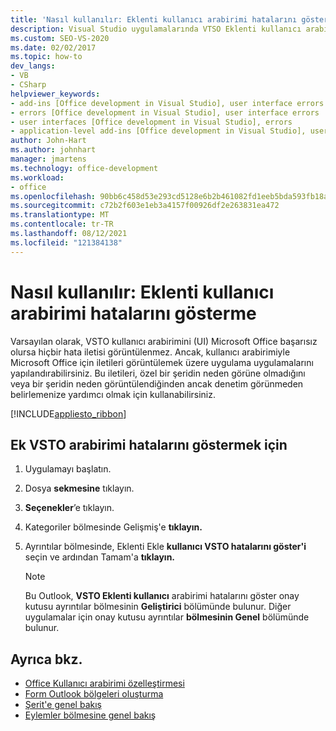 ```yaml
---
title: 'Nasıl kullanılır: Eklenti kullanıcı arabirimi hatalarını gösterme'
description: Visual Studio uygulamalarında VTSO Eklenti kullanıcı arabirimi hatalarını program aracılığıyla göstermek için Microsoft Office öğrenin.
ms.custom: SEO-VS-2020
ms.date: 02/02/2017
ms.topic: how-to
dev_langs:
- VB
- CSharp
helpviewer_keywords:
- add-ins [Office development in Visual Studio], user interface errors
- errors [Office development in Visual Studio], user interface errors
- user interfaces [Office development in Visual Studio], errors
- application-level add-ins [Office development in Visual Studio], user interface errors
author: John-Hart
ms.author: johnhart
manager: jmartens
ms.technology: office-development
ms.workload:
- office
ms.openlocfilehash: 90bb6c458d53e293cd5128e6b2b461082fd1eeb5bda593fb18a5b74f5d7867e3
ms.sourcegitcommit: c72b2f603e1eb3a4157f00926df2e263831ea472
ms.translationtype: MT
ms.contentlocale: tr-TR
ms.lasthandoff: 08/12/2021
ms.locfileid: "121384138"
---
```

# <a name="how-to-show-add-in-user-interface-errors"></a>Nasıl kullanılır: Eklenti kullanıcı arabirimi hatalarını gösterme
  Varsayılan olarak, VSTO kullanıcı arabirimini (UI) Microsoft Office başarısız olursa hiçbir hata iletisi görüntülenmez. Ancak, kullanıcı arabirimiyle Microsoft Office için iletileri görüntülemek üzere uygulama uygulamalarını yapılandırabilirsiniz. Bu iletileri, özel bir şeridin neden görüne olmadığını veya bir şeridin neden görüntülendiğinden ancak denetim görünmeden belirlemenize yardımcı olmak için kullanabilirsiniz.

 [!INCLUDE[appliesto_ribbon](../vsto/includes/appliesto-ribbon-md.md)]

## <a name="to-show-vsto-add-in-user-interface-errors"></a>Ek VSTO arabirimi hatalarını göstermek için

1. Uygulamayı başlatın.

2. Dosya **sekmesine** tıklayın.

3. **Seçenekler**’e tıklayın.

4. Kategoriler bölmesinde Gelişmiş'e **tıklayın.**

5. Ayrıntılar bölmesinde, Eklenti Ekle **kullanıcı VSTO hatalarını göster'i** seçin ve ardından Tamam'a **tıklayın.**

    > [!NOTE]
    > Bu Outlook, **VSTO Eklenti kullanıcı** arabirimi hatalarını göster onay kutusu ayrıntılar bölmesinin **Geliştirici** bölümünde bulunur. Diğer uygulamalar için onay kutusu ayrıntılar **bölmesinin Genel** bölümünde bulunur.

## <a name="see-also"></a>Ayrıca bkz.
- [Office Kullanıcı arabirimi özelleştirmesi](../vsto/office-ui-customization.md)
- [Form Outlook bölgeleri oluşturma](../vsto/creating-outlook-form-regions.md)
- [Şerit'e genel bakış](../vsto/ribbon-overview.md)
- [Eylemler bölmesine genel bakış](../vsto/actions-pane-overview.md)
